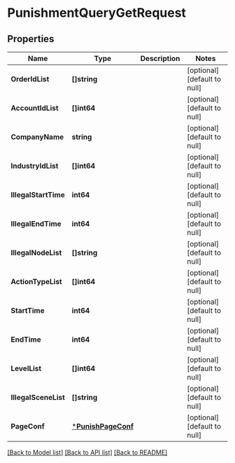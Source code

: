 # PunishmentQueryGetRequest

## Properties
Name | Type | Description | Notes
------------ | ------------- | ------------- | -------------
**OrderIdList** | **[]string** |  | [optional] [default to null]
**AccountIdList** | **[]int64** |  | [optional] [default to null]
**CompanyName** | **string** |  | [optional] [default to null]
**IndustryIdList** | **[]int64** |  | [optional] [default to null]
**IllegalStartTime** | **int64** |  | [optional] [default to null]
**IllegalEndTime** | **int64** |  | [optional] [default to null]
**IllegalNodeList** | **[]string** |  | [optional] [default to null]
**ActionTypeList** | **[]int64** |  | [optional] [default to null]
**StartTime** | **int64** |  | [optional] [default to null]
**EndTime** | **int64** |  | [optional] [default to null]
**LevelList** | **[]int64** |  | [optional] [default to null]
**IllegalSceneList** | **[]string** |  | [optional] [default to null]
**PageConf** | [***PunishPageConf**](punish_page_conf.md) |  | [optional] [default to null]

[[Back to Model list]](../README.md#documentation-for-models) [[Back to API list]](../README.md#documentation-for-api-endpoints) [[Back to README]](../README.md)


